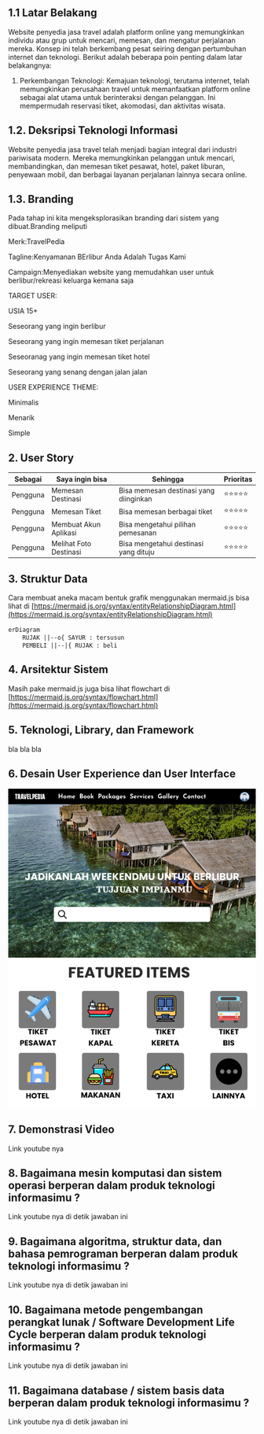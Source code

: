 ## 1.1 Latar Belakang

Website penyedia jasa travel adalah platform online yang memungkinkan individu atau grup untuk mencari, memesan, dan mengatur perjalanan mereka. Konsep ini telah berkembang pesat seiring dengan pertumbuhan internet dan teknologi. Berikut adalah beberapa poin penting dalam latar belakangnya:

1. Perkembangan Teknologi: Kemajuan teknologi, terutama internet, telah memungkinkan perusahaan travel untuk memanfaatkan platform online sebagai alat utama untuk berinteraksi dengan pelanggan. Ini mempermudah reservasi tiket, akomodasi, dan aktivitas wisata.


## 1.2. Deksripsi Teknologi Informasi

Website penyedia jasa travel telah menjadi bagian integral dari industri pariwisata modern. Mereka memungkinkan pelanggan untuk mencari, membandingkan, dan memesan tiket pesawat,
hotel, paket liburan, penyewaan mobil, dan berbagai layanan perjalanan lainnya secara online.

## 1.3. Branding

Pada tahap ini kita mengeksplorasikan branding dari sistem yang dibuat.Branding meliputi

Merk:TravelPedia

Tagline:Kenyamanan BErlibur Anda Adalah Tugas Kami

Campaign:Menyediakan website yang memudahkan user untuk berlibur/rekreasi keluarga kemana saja

TARGET USER:

USIA 15+

Seseorang yang ingin berlibur

Seseorang yang ingin memesan tiket perjalanan

Seseoranag yang ingin memesan tiket hotel

Seseorang yang senang dengan jalan jalan

USER EXPERIENCE THEME:

Minimalis

Menarik

Simple

## 2. User Story

Sebagai | Saya ingin bisa| Sehingga |Prioritas
---|---|---|---
Pengguna | Memesan Destinasi | Bisa memesan destinasi yang diinginkan| ⭐⭐⭐⭐⭐
Pengguna | Memesan Tiket | Bisa memesan berbagai tiket| ⭐⭐⭐⭐⭐
Pengguna | Membuat Akun Aplikasi | Bisa mengetahui pilihan pemesanan| ⭐⭐⭐⭐⭐
Pengguna | Melihat Foto Destinasi | Bisa mengetahui destinasi yang dituju| ⭐⭐⭐⭐⭐


## 3. Struktur Data

Cara membuat aneka macam bentuk grafik menggunakan mermaid.js bisa lihat di [https://mermaid.js.org/syntax/entityRelationshipDiagram.html](https://mermaid.js.org/syntax/entityRelationshipDiagram.html) 

```mermaid
erDiagram
    RUJAK ||--o{ SAYUR : tersusun
    PEMBELI ||--|{ RUJAK : beli
```

## 4. Arsitektur Sistem

Masih pake mermaid.js juga bisa lihat flowchart di [https://mermaid.js.org/syntax/flowchart.html](https://mermaid.js.org/syntax/flowchart.html)

## 5. Teknologi, Library, dan Framework

bla bla bla

## 6. Desain User Experience dan User Interface

![Prototype](/DesignAwal.png)

## 7. Demonstrasi Video

Link youtube nya

## 8. Bagaimana mesin komputasi dan sistem operasi berperan dalam produk teknologi informasimu ?

Link youtube nya di detik jawaban ini

## 9. Bagaimana algoritma, struktur data, dan bahasa pemrograman berperan dalam produk teknologi informasimu ?

Link youtube nya di detik jawaban ini

## 10. Bagaimana metode pengembangan perangkat lunak / Software Development Life Cycle berperan dalam produk teknologi informasimu ?

Link youtube nya di detik jawaban ini

## 11. Bagaimana database / sistem basis data berperan dalam produk teknologi informasimu ?

Link youtube nya di detik jawaban ini
